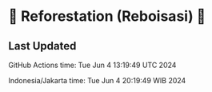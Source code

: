 
# 🌳 Reforestation (Reboisasi) 🌲

## Last Updated

GitHub Actions time: Tue Jun  4 13:19:49 UTC 2024

Indonesia/Jakarta time: Tue Jun  4 20:19:49 WIB 2024
